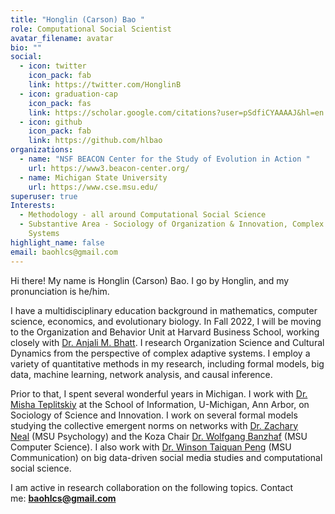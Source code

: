 ```yaml
---
title: "Honglin (Carson) Bao "
role: Computational Social Scientist
avatar_filename: avatar
bio: ""
social:
  - icon: twitter
    icon_pack: fab
    link: https://twitter.com/HonglinB
  - icon: graduation-cap
    icon_pack: fas
    link: https://scholar.google.com/citations?user=pSdfiCYAAAAJ&hl=en
  - icon: github
    icon_pack: fab
    link: https://github.com/hlbao
organizations:
  - name: "NSF BEACON Center for the Study of Evolution in Action "
    url: https://www3.beacon-center.org/
  - name: Michigan State University
    url: https://www.cse.msu.edu/
superuser: true
Interests:
  - Methodology - all around Computational Social Science
  - Substantive Area - Sociology of Organization & Innovation, Complex Adaptive
    Systems
highlight_name: false
email: baohlcs@gmail.com
---
```

Hi there! My name is Honglin (Carson) Bao. I go by Honglin, and my pronunciation is he/him.

I have a multidisciplinary education background in mathematics, computer science, economics, and evolutionary biology. In Fall 2022, I will be moving to the Organization and Behavior Unit at Harvard Business School, working closely with [Dr. Anjali M. Bhatt](https://www.hbs.edu/faculty/Pages/profile.aspx?facId=656900). I research Organization Science and Cultural Dynamics from the perspective of complex adaptive systems. I employ a variety of quantitative methods in my research, including formal models, big data, machine learning, network analysis, and causal inference.

Prior to that, I spent several wonderful years in Michigan. I work with [Dr. Misha Teplitskiy](https://sites.google.com/view/teplitskiy) at the School of Information, U-Michigan, Ann Arbor, on Sociology of Science and Innovation. I work on several formal models studying the collective emergent norms on networks with [Dr. Zachary Neal](https://www.zacharyneal.com/) (MSU Psychology) and the Koza Chair [Dr. Wolfgang Banzhaf](http://www.cse.msu.edu/~banzhafw/) (MSU Computer Science). I also work with [Dr. Winson Taiquan Peng](https://comartsci.msu.edu/our-people/taiquan-winson-peng) (MSU Communication) on big data-driven social media studies and computational social science.

I am active in research collaboration on the following topics. Contact me: **baohlcs@gmail.com**
